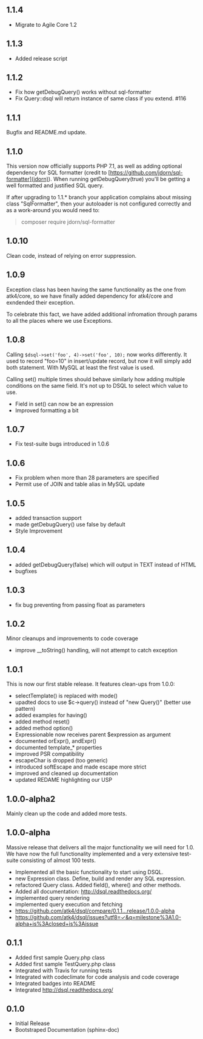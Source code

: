 ## 1.1.4

- Migrate to Agile Core 1.2

## 1.1.3

- Added release script

## 1.1.2

 - Fix how getDebugQuery() works without sql-formatter
 - Fix Query::dsql will return instance of same class if you extend. #116

## 1.1.1

Bugfix and README.md update.

## 1.1.0

This version now officially supports PHP 7.1, as well as adding
optional dependency for SQL formatter (credit to
[https://github.com/jdorn/sql-formatter](jdorn)). When running
getDebugQuery(true) you'll be getting a well formatted and
justified SQL query.

If after upgrading to 1.1.* branch your application complains
about missing class "SqlFormatter", then your autoloader is
not configured correctly and as a work-around you would need to:

 > composer require jdorn/sql-formatter

## 1.0.10

Clean code, instead of relying on error suppression.

## 1.0.9

Exception class has been having the same functionality as the one
from atk4/core, so we have finally added dependency for atk4/core
and exndended their exception.

To celebrate this fact, we have added additional infromation
through params to all the places where we use Exceptions.


## 1.0.8

Calling `$dsql->set('foo', 4)->set('foo', 10);` now works differently.
It used to record "foo=10" in insert/update record, but now it will
simply add both statement. With MySQL at least the first value is
used.

Calling set() multiple times should behave similarly how adding
multiple conditions on the same field. It's not up to DSQL to
select which value to use.

* Field in set() can now be an expression
* Improved formatting a bit

## 1.0.7

* Fix test-suite bugs introduced in 1.0.6

## 1.0.6

* Fix problem when more than 28 parameters are specified
* Permit use of JOIN and table alias in MySQL update

## 1.0.5

* added transaction support
* made getDebugQuery() use false by default
* Style Improvement

## 1.0.4

* added getDebugQuery(false) which will output in TEXT instead of HTML
* bugfixes

## 1.0.3

* fix bug preventing from passing float as parameters

## 1.0.2

Minor cleanups and improvements to code coverage

* improve __toString() handling, will not attempt to catch exception

## 1.0.1

This is now our first stable release. It features clean-ups from 1.0.0:

* selectTemplate() is replaced with mode()
* upadted docs to use $c->query() instead of "new Query()" (better use pattern)
* added examples for having()
* added method reset()
* added method option()
* Expressionable now receives parent $expression as argument
* documented orExpr(), andExpr()
* documented template_* properties
* improved PSR compatibility
* escapeChar is dropped (too generic)
* introduced softEscape and made escape more strict
* improved and cleaned up documentation
* updated REDAME highlighting our USP

## 1.0.0-alpha2

Mainly clean up the code and added more tests.

## 1.0.0-alpha

Massive release that delivers all the major functionality we will need
for 1.0. We have now the full functionality implemented and a very
extensive test-suite consisting of almost 100 tests.

* Implemented all the basic functionality to start using DSQL.
* new Expression class. Define, build and render any SQL expression.
* refactored Query class. Added field(), where() and other methods.
* Added all documentation: http://dsql.readthedocs.org/
* implemented query rendering
* implemented query execution and fetching
* https://github.com/atk4/dsql/compare/0.1.1...release/1.0.0-alpha
* https://github.com/atk4/dsql/issues?utf8=✓&q=milestone%3A1.0-alpha+is%3Aclosed+is%3Aissue


## 0.1.1

* Added first sample Query.php class
* Added first sample TestQuery.php class
* Integrated with Travis for running tests
* Integrated with codeclimate for code analysis and code coverage
* Integrated badges into README
* Integrated http://dsql.readthedocs.org/

## 0.1.0

* Initial Release
* Bootstraped Documentation (sphinx-doc)
